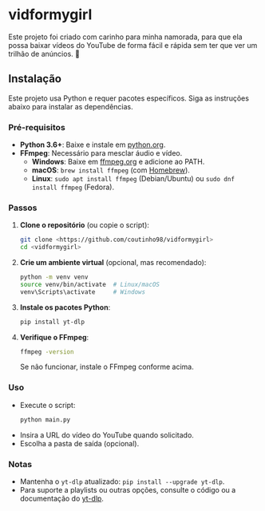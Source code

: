 # vidformygirl

Este projeto foi criado com carinho para minha namorada, para que ela possa baixar vídeos do YouTube de forma fácil e rápida sem ter que ver um trilhão de anúncios. 💖

## Instalação

Este projeto usa Python e requer pacotes específicos. Siga as instruções abaixo para instalar as dependências.

### Pré-requisitos
- **Python 3.6+**: Baixe e instale em [python.org](https://www.python.org/downloads/).
- **FFmpeg**: Necessário para mesclar áudio e vídeo.
  - **Windows**: Baixe em [ffmpeg.org](https://ffmpeg.org/download.html) e adicione ao PATH.
  - **macOS**: `brew install ffmpeg` (com [Homebrew](https://brew.sh/)).
  - **Linux**: `sudo apt install ffmpeg` (Debian/Ubuntu) ou `sudo dnf install ffmpeg` (Fedora).

### Passos
1. **Clone o repositório** (ou copie o script):
   ```bash
   git clone <https://github.com/coutinho98/vidformygirl>
   cd <vidformygirl>
   ```

2. **Crie um ambiente virtual** (opcional, mas recomendado):
   ```bash
   python -m venv venv
   source venv/bin/activate  # Linux/macOS
   venv\Scripts\activate     # Windows
   ```

3. **Instale os pacotes Python**:
   ```bash
   pip install yt-dlp
   ```

4. **Verifique o FFmpeg**:
   ```bash
   ffmpeg -version
   ```
   Se não funcionar, instale o FFmpeg conforme acima.

### Uso
- Execute o script:
  ```bash
  python main.py
  ```
- Insira a URL do vídeo do YouTube quando solicitado.
- Escolha a pasta de saída (opcional).

### Notas
- Mantenha o `yt-dlp` atualizado: `pip install --upgrade yt-dlp`.
- Para suporte a playlists ou outras opções, consulte o código ou a documentação do [yt-dlp](https://github.com/yt-dlp/yt-dlp).